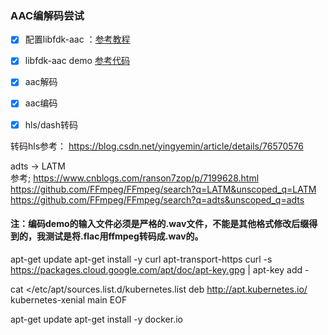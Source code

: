 ### AAC编解码尝试

 - [x] 配置libfdk-aac ：[参考教程](http://discuss.seekloud.org:50080/d/262-libfdk-acc-windows)   
 - [x] libfdk-aac demo [参考代码](https://github.com/akanchi/aac-example)
 - [x] aac解码
 - [x] aac编码
 - [x] hls/dash转码


 转码hls参考：
  https://blog.csdn.net/yingyemin/article/details/76570576

 adts -> LATM  
 参考;
 https://www.cnblogs.com/ranson7zop/p/7199628.html 
 https://github.com/FFmpeg/FFmpeg/search?q=LATM&unscoped_q=LATM
 https://github.com/FFmpeg/FFmpeg/search?q=adts&unscoped_q=adts

#### 注：编码demo的输入文件必须是严格的.wav文件，不能是其他格式修改后缀得到的，我测试是将.flac用ffmpeg转码成.wav的。


apt-get update 
apt-get install -y curl apt-transport-https
curl -s https://packages.cloud.google.com/apt/doc/apt-key.gpg | apt-key add -

cat <<EOF >/etc/apt/sources.list.d/kubernetes.list
deb http://apt.kubernetes.io/ kubernetes-xenial main
EOF

apt-get update
apt-get install -y docker.io 
